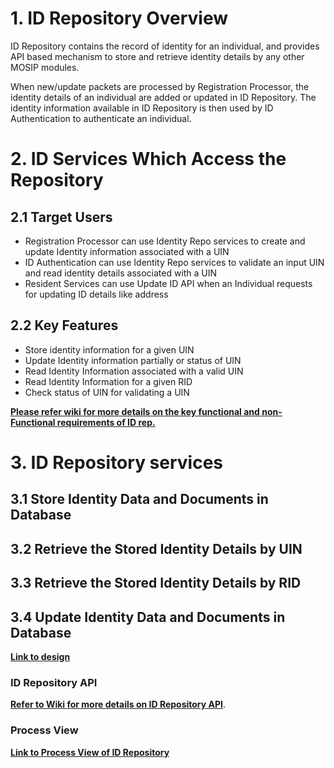 # 1. ID Repository Overview

ID Repository contains the record of identity for an individual, and provides API based mechanism to store and retrieve identity details by any other MOSIP modules.

When new/update packets are processed by Registration Processor, the identity details of an individual are added or updated in ID Repository. The identity information available in ID Repository is then used by ID Authentication to authenticate an individual.

# 2. ID Services Which Access the Repository 
## 2.1 Target Users

* Registration Processor can use Identity Repo services to create and update Identity information associated with a UIN
* ID Authentication can use Identity Repo services to validate an input UIN and read identity details associated with a UIN
* Resident Services can use Update ID API when an Individual requests for updating ID details like address

## 2.2 Key Features

* Store identity information for a given UIN
* Update Identity information partially or status of UIN
* Read Identity Information associated with a valid UIN
* Read Identity Information for a given RID
* Check status of UIN for validating a UIN

[**Please refer wiki for more details on the key functional and non-Functional requirements of ID rep.**](/mosip/mosip/blob/6c097369722ddff4ec513c15db03b09a6e6ebdc3/docs/design/idrepository/identity-service.md)

# 3. ID Repository services
## 3.1 Store Identity Data and Documents in Database
## 3.2 Retrieve the Stored Identity Details by UIN
## 3.3 Retrieve the Stored Identity Details by RID
## 3.4 Update Identity Data and Documents in Database

 

[**Link to design**](/mosip/mosip/blob/0.12.0/docs/design/idrepository/identity-service.md)


### ID Repository API
[**Refer to Wiki for more details on ID Repository API**](ID-Repository-API).

### Process View
[**Link to Process View of ID Repository**](Process-view#5-id-repository-)

